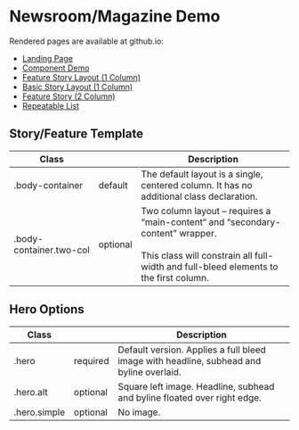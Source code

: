 # Newsroom/Magazine Demo

Rendered pages are available at github.io:
* <a href="https://ianfox01.github.io/news-mag/landing.html" target="_blank">Landing Page</a>
* <a href="https://ianfox01.github.io/news-mag/kitchen-sink.html" target="_blank">Component Demo</a>
* <a href="https://ianfox01.github.io/news-mag/mockups/1-col-feature.html" target="_blank">Feature Story Layout (1 Column)</a>
* <a href="https://ianfox01.github.io/news-mag/mockups/1-col-story.html" target="_blank">Basic Story Layout (1 Column)</a>
* <a href="https://ianfox01.github.io/news-mag/mockups/2-col-feature.html" target="_blank">Feature Story (2 Column)</a>
* <a href="https://ianfox01.github.io/news-mag/mockups/repeatable-list-variants.html" target="_blank">Repeatable List</a>

## Story/Feature Template

<table>
<thead>
  <tr>
    <th>Class</th>
    <th></th>
    <th>Description</th>
  </tr>
</thead>
<tbody>
  <tr>
    <td>.body-container   </td>
    <td>default   </td>
    <td>The default layout is a single, centered   column. It has no additional class declaration.   </td>
  </tr>
  <tr>
    <td>.body-container.two-col   </td>
    <td>optional   </td>
    <td>Two column layout – requires a “main-content“ and “secondary-content” wrapper.<br><br>This class will constrain all full-width and full-bleed elements to the first column.<br></td>
  </tr>
</tbody>
</table>

## Hero Options

<table>
<thead>
  <tr>
    <th>Class</th>
    <th></th>
    <th>Description</th>
  </tr>
</thead>
<tbody>
  <tr>
    <td>.hero</td>
    <td>required</td>
    <td>Default version. Applies a full bleed image   with headline, subhead and byline overlaid.   </td>
  </tr>
  <tr>
    <td>.hero.alt</td>
    <td>optional   </td>
    <td>Square left image. Headline, subhead and byline floated over right   edge.   </td>
  </tr>
  <tr>
    <td>.hero.simple</td>
    <td>optional   </td>
    <td>No image.</td>
  </tr>
</tbody>
</table>
